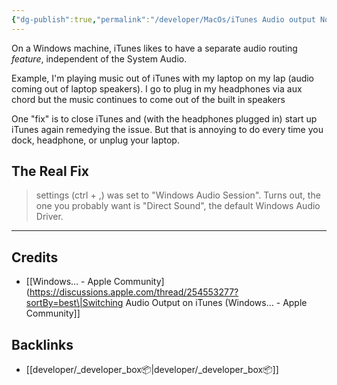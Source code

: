```yaml
---
{"dg-publish":true,"permalink":"/developer/MacOs/iTunes Audio output Not Working/","noteIcon":""}
---
```


On a Windows machine, iTunes likes to have a separate audio routing *feature*, independent of the System Audio. 

Example, I'm playing music out of iTunes with my laptop on my lap (audio coming out of laptop speakers). I go to plug in my headphones via aux chord but the music continues to come out of the built in speakers

One "fix" is to close iTunes and (with the headphones plugged in) start up iTunes again remedying the issue. But that is annoying to do every time you dock, headphone, or unplug your laptop. 

## The Real Fix
> settings (ctrl + ,) was set to "Windows Audio Session". Turns out, the one you probably want is "Direct Sound", the default Windows Audio Driver.

---
## Credits
- [[Windows… - Apple Community](https://discussions.apple.com/thread/254553277?sortBy=best\|Switching Audio Output on iTunes (Windows… - Apple Community]]

## Backlinks
- [[developer/_developer_box📦\|developer/_developer_box📦]]
